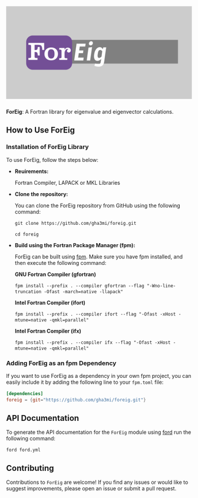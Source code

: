 ![ForEig](media/logo.png)
============

**ForEig**: A Fortran library for eigenvalue and eigenvector calculations.


## How to Use ForEig

### Installation of ForEig Library

To use ForEig, follow the steps below:

- **Reuirements:**

  Fortran Compiler, LAPACK or MKL Libraries

- **Clone the repository:**

   You can clone the ForEig repository from GitHub using the following command:

   ```shell
   git clone https://github.com/gha3mi/foreig.git
   ```

   ```shell
   cd foreig
   ```

- **Build using the Fortran Package Manager (fpm):**

   ForEig can be built using [fpm](https://github.com/fortran-lang/fpm).
   Make sure you have fpm installed, and then execute the following command:

  **GNU Fortran Compiler (gfortran)**

   ```shell
   fpm install --prefix . --compiler gfortran --flag "-Wno-line-truncation -Ofast -march=native -llapack"
   ```

  **Intel Fortran Compiler (ifort)**

   ```shell
   fpm install --prefix . --compiler ifort --flag "-Ofast -xHost -mtune=native -qmkl=parallel"
   ```

  **Intel Fortran Compiler (ifx)**

    ```shell
   fpm install --prefix . --compiler ifx --flag "-Ofast -xHost -mtune=native -qmkl=parallel"
   ```

### Adding ForEig as an fpm Dependency

If you want to use ForEig as a dependency in your own fpm project,
you can easily include it by adding the following line to your `fpm.toml` file:

```toml
[dependencies]
foreig = {git="https://github.com/gha3mi/foreig.git"}
```

## API Documentation

To generate the API documentation for the `ForEig` module using
[ford](https://github.com/Fortran-FOSS-Programmers/ford) run the following
command:

```shell
ford ford.yml
```

## Contributing
Contributions to `ForEig` are welcome! If you find any issues or would like to suggest improvements, please open an issue or submit a pull request.